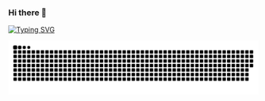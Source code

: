 ### Hi there 👋
<!-- 动态打字效果 -->
[![Typing SVG](https://readme-typing-svg.herokuapp.com?font=Fira+Code&size=27&pause=1000&color=F7911A&background=65A47F00&width=435&lines=%E8%8B%8F%E8%8B%8F%E6%9D%A5%E4%BA%86%EF%BC%81)](https://git.io/typing-svg)
<!-- 贪吃蛇代码贡献图 -->
<div align="left"><img src="./img/github-snake.svg" /></div>
<!--
**susu-hu/susu-hu** is a ✨ _special_ ✨ repository because its `README.md` (this file) appears on your GitHub profile.

Here are some ideas to get you started:

- 🔭 I’m currently working on ...
- 🌱 I’m currently learning ...
- 👯 I’m looking to collaborate on ...
- 🤔 I’m looking for help with ...
- 💬 Ask me about ...
- 📫 How to reach me: ...
- 😄 Pronouns: ...
- ⚡ Fun fact: ...
-->
